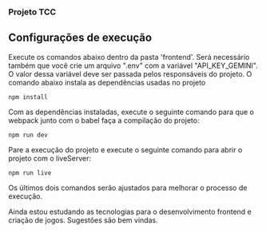 ### Projeto TCC

## Configurações de execução

Execute os comandos abaixo dentro da pasta 'frontend'.
Será necessário também que você crie um arquivo ".env" com a variável "API_KEY_GEMINI". 
O valor dessa variável deve ser passada pelos responsáveis do projeto.
O comando abaixo instala as dependências usadas no projeto
```
npm install
```
Com as dependências instaladas, execute o seguinte comando para que o webpack junto com o babel faça a compilação do projeto:
```
npm run dev
```
Pare a execução do projeto e execute o seguinte comando para abrir o projeto com o liveServer:
```
npm run live
```
Os últimos dois comandos serão ajustados para melhorar o processo de execução.

Ainda estou estudando as tecnologias para o desenvolvimento frontend e criação de jogos. Sugestões são bem vindas.
